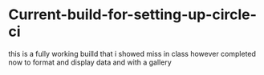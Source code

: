 # Current-build-for-setting-up-circle-ci
this is a fully working builld that i showed miss in class however completed now to format and display data and with a gallery 
